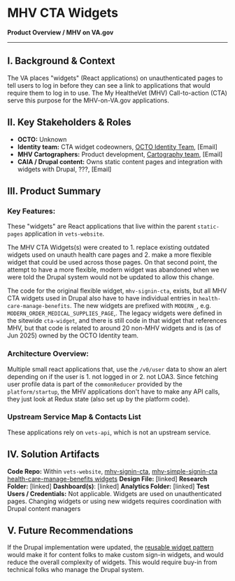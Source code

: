 # MHV CTA Widgets

**Product Overview / MHV on VA.gov**

---

## I. Background & Context

The VA places "widgets" (React applications) on unauthenticated pages to tell users to log in before they can see a link to applications that would require them to log in to use. The My HealtheVet (MHV) Call-to-action (CTA) serve this purpose for the MHV-on-VA.gov applications.

## II. Key Stakeholders & Roles

- **OCTO:** Unknown
- **Identity team:** CTA widget codeowners, [OCTO Identity Team](https://github.com/orgs/department-of-veterans-affairs/teams/octo-identity), \[Email\]
- **MHV Cartographers:** Product development, [Cartography team](https://github.com/orgs/department-of-veterans-affairs/teams/vfs-mhv-integration), \[Email\]
- **CAIA / Drupal content:** Owns static content pages and integration with widgets with Drupal, ???, \[Email\]

## III. Product Summary

### Key Features:

These "widgets" are React applications that live within the parent `static-pages` application in `vets-website`.

The MHV CTA Widgets(s) were created to 1. replace existing outdated widgets used on unauth health care pages and 2. make a more flexible widget that could be used across those pages. On that second point, the attempt to have a more flexible, modern widget was abandoned when we were told the Drupal system would not be updated to allow this change.

The code for the original flexible widget, `mhv-signin-cta`, exists, but all MHV CTA widgets used in Drupal also have to have individual entries in `health-care-manage-benefits`. The new widgets are prefixed with `MODERN_`, e.g. `MODERN_ORDER_MEDICAL_SUPPLIES_PAGE`,. The legacy widgets were defined in the sitewide `cta-widget`, and there is still code in that widget that references MHV, but that code is related to around 20 non-MHV widgets and is (as of Jun 2025) owned by the OCTO Identity team.

### Architecture Overview:

Multiple small react applications that, use the `/v0/user` data to show an alert depending on if the user is 1. not logged in or 2. not LOA3. Since fetching user profile data is part of the `commonReducer` provided by the `platform/startup`, the MHV applications don't have to make any API calls, they just look at Redux state (also set up by the platform code).

### Upstream Service Map & Contacts List

These applications rely on `vets-api`, which is not an upstream service.

## IV. Solution Artifacts


**Code Repo:** Within `vets-website`, [mhv-signin-cta](https://github.com/department-of-veterans-affairs/vets-website/tree/main/src/applications/static-pages/mhv-signin-cta), [mhv-simple-signin-cta](https://github.com/department-of-veterans-affairs/vets-website/tree/main/src/applications/static-pages/mhv-simple-signin-cta) [health-care-manage-benefits widgets](https://github.com/department-of-veterans-affairs/vets-website/tree/main/src/applications/static-pages/health-care-manage-benefits)
**Design File:** \[linked\]
**Research Folder:** \[linked\]
**Dashboard(s)**: \[linked\]
**Analytics Folder:** \[linked\]
**Test Users / Credentials:** Not applicable. Widgets are used on unauthenticated pages. Changing widgets or using new widgets requires coordination with Drupal content managers


## V. Future Recommendations

If the Drupal implementation were updated, the [reusable widget pattern](https://github.com/department-of-veterans-affairs/vets-website/blob/main/src/applications/static-pages/mhv-signin-cta/README.md) would make it for content folks to make custom sign-in widgets, and would reduce the overall complexity of widgets. This would require buy-in from technical folks who manage the Drupal system.
